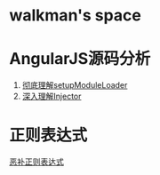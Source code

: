# walkman's space

AngularJS源码分析
======================
1. [彻底理解setupModuleLoader](https://github.com/walkerqiao/walkman/blob/master/docs/angular-setupmoduleloader.md)
2. [深入理解Injector](https://github.com/walkerqiao/walkman/blob/master/docs/angular-injector.md)


正则表达式
======================
[恶补正则表达式](https://github.com/walkerqiao/walkman/blob/master/docs/regexp.md)
